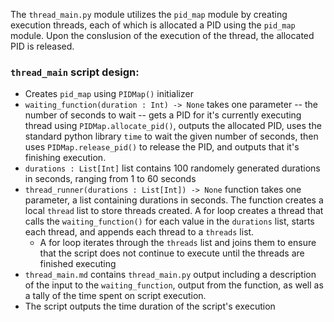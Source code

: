 The `thread_main.py` module utilizes the `pid_map` module by creating execution threads, each of which is allocated a PID using the `pid_map` module. Upon the conslusion of the execution of the thread, the allocated PID is released.

 ### `thread_main` script design:
  - Creates `pid_map` using `PIDMap()` initializer
  - `waiting_function(duration : Int) -> None` takes one parameter -- the number of seconds to wait -- gets a PID for it's currently executing thread using `PIDMap.allocate_pid()`, outputs the allocated PID, uses the standard python library `time` to wait the given number of seconds, then uses `PIDMap.release_pid()` to release the PID, and outputs that it's finishing execution.
  - `durations : List[Int]` list contains 100 randomely generated durations in seconds, ranging from 1 to 60 seconds
  - `thread_runner(durations : List[Int]) -> None` function takes one parameter, a list containing durations in seconds. The function creates a local `thread` list to store threads created. A for loop creates a thread that calls the `waiting_function()` for each value in the `durations` list, starts each thread, and appends each thread to a `threads` list.
    - A for loop iterates through the `threads` list and joins them to ensure that the script does not continue to execute until the threads are finished executing
  - `thread_main.md` contains `thread_main.py` output including a description of the input to the `waiting_function`, output from the function, as well as a tally of the time spent on script execution.
  - The script outputs the time duration of the script's execution
